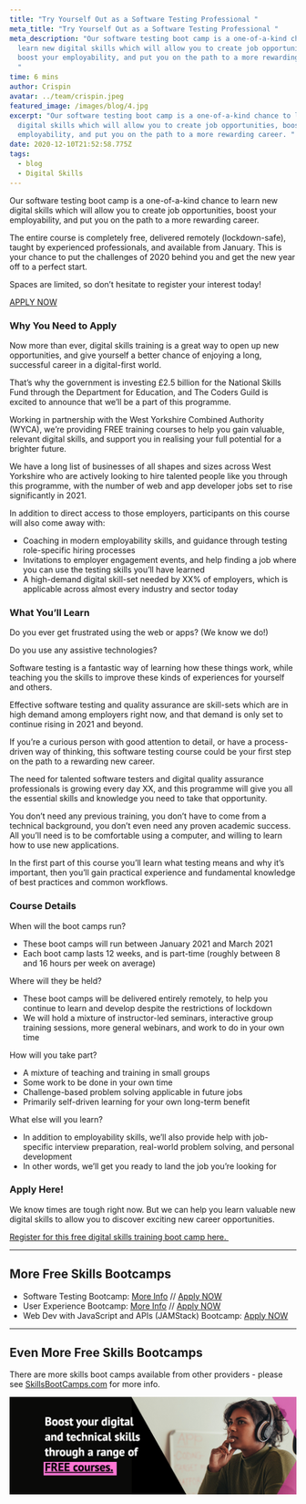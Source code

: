 ```yaml
---
title: "Try Yourself Out as a Software Testing Professional "
meta_title: "Try Yourself Out as a Software Testing Professional "
meta_description: "Our software testing boot camp is a one-of-a-kind chance to
  learn new digital skills which will allow you to create job opportunities,
  boost your employability, and put you on the path to a more rewarding career.
  "
time: 6 mins
author: Crispin
avatar: ../team/crispin.jpeg
featured_image: /images/blog/4.jpg
excerpt: "Our software testing boot camp is a one-of-a-kind chance to learn new
  digital skills which will allow you to create job opportunities, boost your
  employability, and put you on the path to a more rewarding career. "
date: 2020-12-10T21:52:58.775Z
tags:
  - blog
  - Digital Skills
---
```

Our software testing boot camp is a one-of-a-kind chance to learn new digital skills which will allow you to create job opportunities, boost your employability, and put you on the path to a more rewarding career. 

The entire course is completely free, delivered remotely (lockdown-safe), taught by experienced professionals, and available from January. This is your chance to put the challenges of 2020 behind you and get the new year off to a perfect start. 

Spaces are limited, so don’t hesitate to register your interest today!  

[APPLY NOW](https://skills-bootcamp-software-testing.tcg.camp/apply)

### Why You Need to Apply

Now more than ever, digital skills training is a great way to open up new opportunities, and give yourself a better chance of enjoying a long, successful career in a digital-first world.

That’s why the government is investing £2.5 billion for the National Skills Fund through the Department for Education, and The Coders Guild is excited to announce that we’ll be a part of this programme. 

Working in partnership with the West Yorkshire Combined Authority (WYCA), we’re providing FREE training courses to help you gain valuable, relevant digital skills, and support you in realising your full potential for a brighter future. 

We have a long list of businesses of all shapes and sizes across West Yorkshire who are actively looking to hire talented people like you through this programme, with the number of web and app developer jobs set to rise significantly in 2021.

In addition to direct access to those employers, participants on this course will also come away with: 

* Coaching in modern employability skills, and guidance through testing role-specific hiring processes
* Invitations to employer engagement events, and help finding a job where you can use the testing skills you’ll have learned 
* A high-demand digital skill-set needed by XX% of employers, which is applicable across almost every industry and sector today

### What You’ll Learn 

Do you ever get frustrated using the web or apps? (We know we do!) 

Do you use any assistive technologies? 

Software testing is a fantastic way of learning how these things work, while teaching you the skills to improve these kinds of experiences for yourself and others. 

Effective software testing and quality assurance are skill-sets which are in high demand among employers right now, and that demand is only set to continue rising in 2021 and beyond.

If you’re a curious person with good attention to detail, or have a process-driven way of thinking, this software testing course could be your first step on the path to a rewarding new career. 

The need for talented software testers and digital quality assurance professionals is growing every day XX, and this programme will give you all the essential skills and knowledge you need to take that opportunity. 

You don’t need any previous training, you don’t have to come from a technical background, you don’t even need any proven academic success. All you’ll need is to be comfortable using a computer, and willing to learn how to use new applications. 

In the first part of this course you’ll learn what testing means and why it’s important, then you’ll gain practical experience and fundamental knowledge of best practices and common workflows.

### Course Details 

When will the boot camps run?

* These boot camps will run between January 2021 and March 2021 
* Each boot camp lasts 12 weeks, and is part-time (roughly between 8 and 16 hours per week on average) 

Where will they be held? 

* These boot camps will be delivered entirely remotely, to help you continue to learn and develop despite the restrictions of lockdown 
* We will hold a mixture of instructor-led seminars, interactive group training sessions, more general webinars, and work to do in your own time

How will you take part? 

* A mixture of teaching and training in small groups 
* Some work to be done in your own time 
* Challenge-based problem solving applicable in future jobs 
* Primarily self-driven learning for your own long-term benefit

What else will you learn? 

* In addition to employability skills, we’ll also provide help with job-specific interview preparation, real-world problem solving, and personal development 
* In other words, we’ll get you ready to land the job you’re looking for 

### Apply Here!   

We know times are tough right now. But we can help you learn valuable new digital skills to allow you to discover exciting new career opportunities. 

[Register for this free digital skills training boot camp here. ](https://skills-bootcamp-software-testing.tcg.camp/apply)

---

## More Free Skills Bootcamps
  - Software Testing Bootcamp: [More Info](/blog/try-yourself-out-as-a-software-testing-professional/) // [Apply NOW](https://skills-bootcamp-ux.tcg.camp/apply/)
  - User Experience Bootcamp: [More Info](/blog/free-course-discover-user-experience-design/) // [Apply NOW](https://skills-bootcamp-ux.tcg.camp/apply/)
  - Web Dev with JavaScript and APIs (JAMStack) Bootcamp: [Apply NOW](https://skills-bootcamp-jamstack.tcg.camp/apply/)

---

## Even More Free Skills Bootcamps

There are more skills boot camps available from other providers - please see [SkillsBootCamps.com](https://www.skillsbootcamps.com/) for more info.

![Woman looks thoughtful while listening to headphones "Boost your Digital and Technical skills with FREE boot camps](/images/blog/screenshot-2020-12-11-at-15.36.46.png "Skills Bootcamps from WYCA")